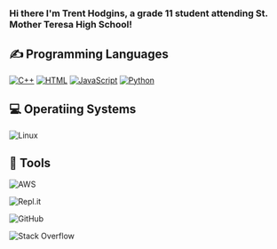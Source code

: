 ### Hi there I'm Trent Hodgins, a grade 11 student attending St. Mother Teresa High School!

## ✍ Programming Languages
<p>
  <a href="https://github.com/trent-hodgins-01?tab=repositories&q=&type=&language=c%2B%2B&sort="><img alt="C++" src="https://custom-icon-badges.herokuapp.com/badge/C++-9C033A.svg?logo=cpp2&logoColor=white"></a>
  <a href="https://github.com/Trent-Hodgins?tab=repositories&q=&type=&language=html&sort="><img alt="HTML" src="https://img.shields.io/badge/HTML-E34F26.svg?logo=html5&logoColor=white"></a>
  <a href="https://github.com/Trent-Hodgins?tab=repositories&q=&type=&language=javascript&sort="><img alt="JavaScript" src="https://img.shields.io/badge/JavaScript-F7DF1E.svg?logo=javascript&logoColor=black"></a>
  <a href="https://github.com/trent-hodgins-01?tab=repositories&q=&type=&language=python&sort="><img alt="Python" src="https://img.shields.io/badge/Python-14354C.svg?logo=python&logoColor=white"></a>
</p>
  
## 💻 Operatiing Systems
  
  ![Linux](https://img.shields.io/badge/Linux-FCC624?logo=linux&logoColor=white)
 
## 🔧 Tools

  ![AWS](https://img.shields.io/badge/AWS-%23FF9900.svg?style=for-the-badge&logo=amazon-aws&logoColor=white)
  
  ![Repl.it](https://img.shields.io/badge/Repl.it-%230D101E.svg?style=for-the-badge&logo=replit&logoColor=white)
  
  ![GitHub](https://img.shields.io/badge/github-%23121011.svg?style=for-the-badge&logo=github&logoColor=white)
  
  ![Stack Overflow](https://img.shields.io/badge/-Stackoverflow-FE7A16?style=for-the-badge&logo=stack-overflow&logoColor=white)
